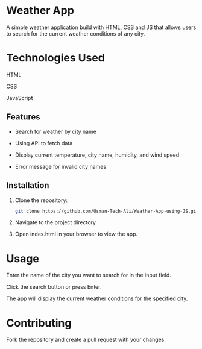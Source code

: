 # Weather App

A simple weather application build with HTML, CSS and JS that allows users to search for the current weather conditions of any city.

# Technologies Used

HTML

CSS

JavaScript

## Features

- Search for weather by city name

- Using API to fetch data

- Display current temperature, city name, humidity, and wind speed

- Error message for invalid city names

## Installation

1. Clone the repository:
   ```bash
   git clone https://github.com/Usman-Tech-Ali/Weather-App-using-JS.git
   ```
2. Navigate to the project directory

3. Open index.html in your browser to view the app.

# Usage

Enter the name of the city you want to search for in the input field.

Click the search button or press Enter.

The app will display the current weather conditions for the specified city.

# Contributing

Fork the repository and create a pull request with your changes.

